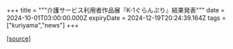+++
title = """介護サービス利用者作品展『K-1ぐらんぷり』結果発表"""
date = 2024-10-01T03:00:00.000Z
expiryDate = 2024-12-19T20:24:39.164Z
tags = ["kuriyama","news"]
+++


[[source]](https://www.town.kuriyama.hokkaido.jp/soshiki/43/28801.html)
